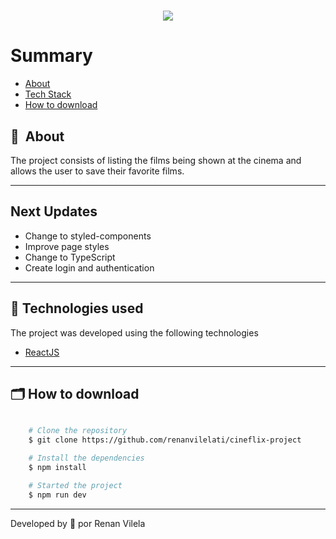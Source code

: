 <h1 align="center">
    <img src="https://ik.imagekit.io/dzojbyqyz/Repo_Images/background.png?updatedAt=1683517144856">
   
</h1>

# Summary

- [About](#-sobre)
- [Tech Stack](#-tecnologias-utilizadas)
- [How to download](#-como-baixar-o-projeto)

## 🔖&nbsp; About

The project consists of listing the films being shown at the cinema and allows the user to save their favorite films.

---

## Next Updates

- Change to styled-components
- Improve page styles
- Change to TypeScript
- Create login and authentication

---

## 🚀 Technologies used

The project was developed using the following technologies

- [ReactJS](https://reactjs.org)

---

## 🗂 How to download

```bash

    # Clone the repository
    $ git clone https://github.com/renanvilelati/cineflix-project

    # Install the dependencies
    $ npm install

    # Started the project
    $ npm run dev
```

---

Developed by 🐻 por Renan Vilela
